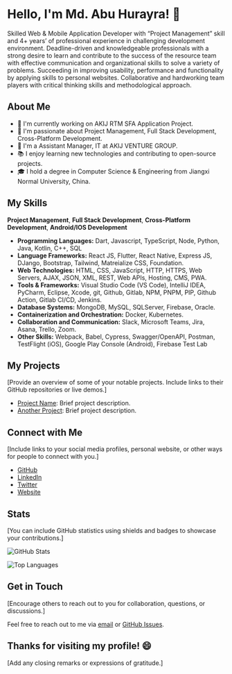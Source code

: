 # Hello, I'm Md. Abu Hurayra! 👋

Skilled Web & Mobile Application Developer with “Project Management” skill and 4+ years’ of professional
experience in challenging development environment. Deadline-driven and knowledgeable professionals with
a strong desire to learn and contribute to the success of the resource team with effective communication and
organizational skills to solve a variety of problems. Succeeding in improving usability, performance and
functionality by applying skills to personal websites. Collaborative and hardworking team players with critical
thinking skills and methodological approach.

## About Me

- 🔭 I'm currently working on AKIJ RTM SFA Application Project.
- 🌱 I'm passionate about Project Management, Full Stack Development, Cross-Platform Development.
- 💼 I'm a Assistant Manager, IT at AKIJ VENTURE GROUP.
- 📚 I enjoy learning new technologies and contributing to open-source projects.
- 🎓 I hold a degree in Computer Science & Engineering from Jiangxi Normal University, China.

## My Skills

**Project Management**, **Full Stack Development**, **Cross-Platform Development**, **Android/IOS Development**

- **Programming Languages:** Dart, Javascript, TypeScript, Node, Python, Java, Kotlin, C++, SQL
- **Language Frameworks:** React JS, Flutter, React Native, Express JS, DJango, Bootstrap, Tailwind, Matreialize CSS, Foundation.
- **Web Technologies:** HTML, CSS, JavaScript, HTTP, HTTPS, Web Servers, AJAX, JSON, XML, REST, Web APIs, Hosting, CMS, PWA.
- **Tools & Frameworks:** Visual Studio Code (VS Code), IntelliJ IDEA, PyCharm, Eclipse, Xcode, git, Github, Gitlab, NPM, PNPM, PIP, Github Action, Gitlab CI/CD, Jenkins.
- **Database Systems:** MongoDB, MySQL, SQLServer, Firebase, Oracle.
- **Containerization and Orchestration:** Docker, Kubernetes.
- **Collaboration and Communication:** Slack, Microsoft Teams, Jira, Asana, Trello, Zoom.
- **Other Skills:** Webpack, Babel, Cypress, Swagger/OpenAPI, Postman, TestFlight (iOS), Google Play Console (Android), Firebase Test Lab

## My Projects

[Provide an overview of some of your notable projects. Include links to their GitHub repositories or live demos.]

- [Project Name](https://github.com/your-username/project-name): Brief project description.
- [Another Project](https://github.com/your-username/another-project): Brief project description.

## Connect with Me

[Include links to your social media profiles, personal website, or other ways for people to connect with you.]

- [GitHub](https://github.com/your-username)
- [LinkedIn](https://www.linkedin.com/in/your-profile/)
- [Twitter](https://twitter.com/your-handle)
- [Website](https://www.yourwebsite.com)

## Stats

[You can include GitHub statistics using shields and badges to showcase your contributions.]

![GitHub Stats](https://github-readme-stats.vercel.app/api?username=your-username&show_icons=true)

![Top Languages](https://github-readme-stats.vercel.app/api/top-langs/?username=your-username)

## Get in Touch

[Encourage others to reach out to you for collaboration, questions, or discussions.]

Feel free to reach out to me via [email](mailto:youremail@example.com) or [GitHub Issues](https://github.com/your-username/your-repo/issues).

## Thanks for visiting my profile! 😄

[Add any closing remarks or expressions of gratitude.]
